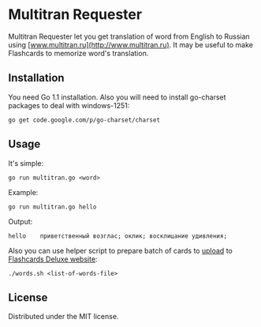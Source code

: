 # Multitran Requester

Multitran Requester let you get translation of word from English to Russian using [www.multitran.ru](http://www.multitran.ru). It may
be useful to make Flashcards to memorize word's translation.

## Installation

You need Go 1.1 installation. Also you will need to install go-charset packages to deal with windows-1251:

    go get code.google.com/p/go-charset/charset

## Usage

It's simple:

    go run multitran.go <word>

Example:

    go run multitran.go hello

Output:

    hello    приветственный возглас; оклик; восклицание удивления;

Also you can use helper script to prepare batch of cards to [upload](http://orangeorapple.com/Flashcards/Upload.aspx) to [Flashcards Deluxe website](http://orangeorapple.com/Flashcards/):

    ./words.sh <list-of-words-file>

## License

Distributed under the MIT license.
